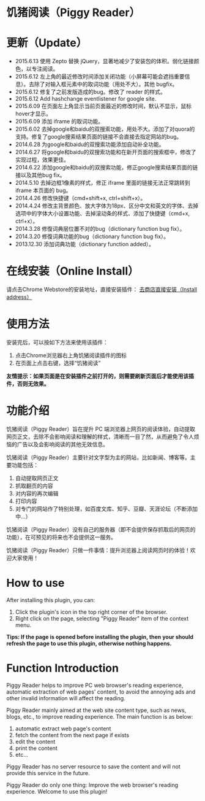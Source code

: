 饥猪阅读（Piggy Reader）
===========

# 更新（Update） #

* 2015.6.13 使用 Zepto 替换 jQuery，显著地减少了安装包的体积。弱化链接颜色，以专注阅读。
* 2015.6.12 左上角的最近修改时间添加关闭功能（小屏幕可能会遮挡重要信息）。去除了对输入框元素中的取词功能（用处不大）。其他 bugfix。
* 2015.6.12 修复了之前发版造成的bug。修改了 reader 的样式。
* 2015.6.12 Add hashchange eventlistener for google site.
* 2015.6.09 在页面左上角显示当前页面最近的修改时间，默认不显示，鼠标hover才显示。
* 2015.6.09 添加 iframe 的取词功能。
* 2015.6.02 去掉google和baidu的双搜索功能，用处不大。添加了对quora的支持。修复了google搜索结果页面的链接不会直接去指定网站的bug。
* 2014.6.28 为google和baidu的双搜索功能添加自动补全功能。
* 2014.6.27 将google和baidu的双搜索功能和在新开页面的搜索框中，修改了实现过程，效果更佳。
* 2014.6.22 添加google和baidu的双搜索功能，修正google搜索结果页面的链接以及其他bug fix。
* 2014.5.10 去掉边框1像素的样式，修正 iframe 里面的链接无法正常跳转到 iframe 本页面的 bug。
* 2014.4.26 修改快捷键（cmd+shift+x, ctrl+shift+x）。
* 2014.4.24 修改主背景颜色、放大字体为18px、区分中文和英文的字体、去掉选项中的字体大小设置功能、去掉滚动条的样式、添加了快捷键（cmd+x, ctrl+x）。
* 2014.3.28 修復词典层位置不对的bug（dictionary function bug fix）。
* 2014.3.20 修復词典功能的bug（dictionary function bug fix）。
* 2013.12.30 添加词典功能（dictionary function added）。

# 在线安装（Online Install） #
请点击Chrome Webstore的安装地址，直接安装插件： [去商店直接安装（Install address）](https://chrome.google.com/webstore/detail/%E9%A5%A5%E7%8C%AA%E9%98%85%E8%AF%BB/jfckifkogfenafeakigpkjlifbkklmih?hl=zh-CN)

# 使用方法 #
安装完后，可以按如下方法来使用该插件：

1. 点击Chrome浏览器右上角饥猪阅读插件的图标
2. 在页面上点击右键，选择“饥猪阅读”

**友情提示：如果页面是在安装插件之前打开的，则需要刷新页面后才能使用该插件，否则无效果。**

# 功能介绍 #
饥猪阅读（Piggy Reader）旨在提升 PC 端浏览器上网页的阅读体验，自动提取网页正文，去除不会影响阅读和理解的样式，清晰而一目了然，从而避免了令人烦恼的广告以及会影响阅读的其他无效信息。

饥猪阅读（Piggy Reader）主要针对文字型为主的网站，比如新闻、博客等。主要功能包括：

1. 自动提取网页正文
2. 抓取翻页的内容
3. 对内容的再次编辑
4. 打印内容
5. 对专门的网站作了特别处理，如百度文库、知乎、豆瓣、天涯论坛（不断添加中...）

饥猪阅读（Piggy Reader）没有自己的服务器（即不会提供保存抓取后的网页的功能），在可预见的将来也不会提供这一服务。

饥猪阅读（Piggy Reader）只做一件事情：提升浏览器上阅读网页时的体验！欢迎大家使用！

# How to use #
After installing this plugin, you can:

1. Click the plugin's icon in the top right corner of the browser.
2. Right click on the page, selecting "Piggy Reader" item of the context menu.

**Tips: If the page is opened before installing the plugin, then your should refresh the page to use this plugin, otherwise nothing happens.**

# Function Introduction #
Piggy Reader helps to improve PC web browser's reading experience, automatic extraction of web pages' content, to avoid the annoying ads and other invalid information will affect the reading.

Piggy Reader mainly aimed at the web site content type, such as news, blogs, etc., to improve reading experience. The main function is as below:

1. automatic extract web page's content
2. fetch the content from the next page if exists
3. edit the content
4. print the content
5. etc...

Piggy Reader has no server resource to save the content and will not provide this service in the future.

Piggy Reader do only one thing: Improve the web browser's reading experience. Welcome to use this plugin!




